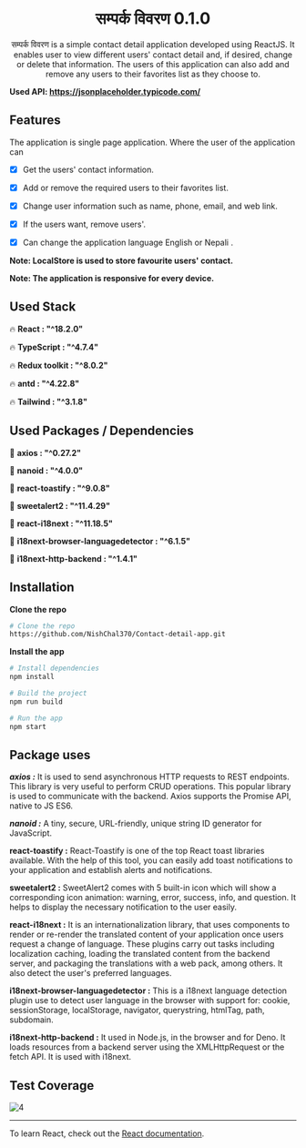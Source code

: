 <p align="center">
<br/>
<br/>
<h1 align="center" >सम्पर्क विवरण  0.1.0</h1>
 
<p align="center">
      सम्पर्क विवरण is a simple contact detail application developed using ReactJS. It enables user to view different users' contact detail and, if desired, change or delete that information. The users of this application can also add and remove any users to their favorites list as they choose to.
</p>

**Used API: https://jsonplaceholder.typicode.com/**



## Features

The application is single page application. Where the user of the application can

- [x] Get the users' contact information.
- [x] Add or remove the required users to their favorites list.
- [x] Change user information such as name, phone, email, and web link.
- [x] If the users want, remove users'.
- [x] Can change the application language English or Nepali .


**Note: LocalStore is used to store favourite users' contact.**

**Note: The application is responsive for every device.**



## Used Stack

:fire: **React : "^18.2.0"** 

:fire: **TypeScript : "^4.7.4"** 

:fire: **Redux toolkit : "^8.0.2"** 

:fire: **antd : "^4.22.8"**

:fire: **Tailwind : "^3.1.8"**



## Used Packages / Dependencies

:monkey: **axios : "^0.27.2"**

:monkey: **nanoid : "^4.0.0"**

:monkey: **react-toastify : "^9.0.8"**

:monkey: **sweetalert2 : "^11.4.29"**

:monkey: **react-i18next : "^11.18.5"**

:monkey: **i18next-browser-languagedetector : "^6.1.5"**

:monkey: **i18next-http-backend : "^1.4.1"**

## Installation

**Clone the repo**

```sh
# Clone the repo
https://github.com/NishChal370/Contact-detail-app.git
```

**Install the app**

```sh
# Install dependencies
npm install

# Build the project
npm run build

# Run the app
npm start
```



## Package uses

***axios :*** It is used to send asynchronous HTTP requests to REST endpoints. This library is very useful to perform CRUD operations. This popular library is used to communicate with the backend. Axios supports the Promise API, native to JS ES6.

***nanoid :*** A tiny, secure, URL-friendly, unique string ID generator for JavaScript.

**react-toastify :** React-Toastify is one of the top React toast libraries available.  With the help of this tool, you can easily add toast notifications to your application and establish alerts and notifications.

**sweetalert2 :** SweetAlert2 comes with 5 built-in icon which will show a corresponding icon animation: warning, error, success, info, and question. It helps to display the necessary notification to the user easily.

**react-i18next :** It is an internationalization library, that uses components to render or re-render the translated content of your application once users request a change of language. These plugins carry out tasks including localization caching, loading the translated content from the backend server, and packaging the translations with a web pack, among others. It also detect the user's preferred languages.

**i18next-browser-languagedetector :** This is a i18next language detection plugin use to detect user language in the browser with support for: cookie, sessionStorage, localStorage, navigator, querystring, htmlTag, path, subdomain.

**i18next-http-backend :** It used in Node.js, in the browser and for Deno. It loads resources from a backend server using the XMLHttpRequest or the fetch API. It is used with i18next.


## Test Coverage

![4](https://user-images.githubusercontent.com/73095396/188115594-4d55b86c-a759-4cc4-b0fb-cf7856ce5a31.png)


***
To learn React, check out the [React documentation](https://reactjs.org/).
